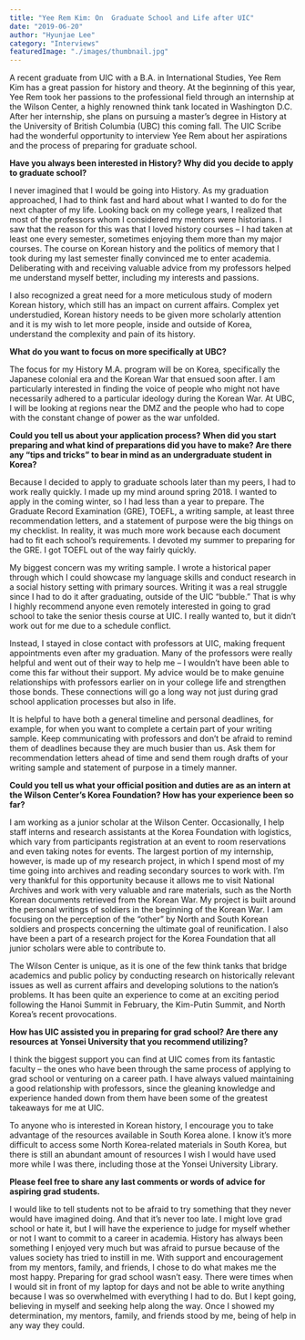 ```yaml
---
title: "Yee Rem Kim: On  Graduate School and Life after UIC"
date: "2019-06-20"
author: "Hyunjae Lee"
category: "Interviews"
featuredImage: "./images/thumbnail.jpg"
---
```


A recent graduate from UIC with a B.A. in International Studies, Yee Rem Kim has a great passion for history and theory. At the beginning of this year, Yee Rem took her passions to the professional field through an internship at the Wilson Center, a highly renowned think tank located in Washington D.C. After her internship, she plans on pursuing a master’s degree in History at the University of British Columbia (UBC) this coming fall. The UIC Scribe had the wonderful opportunity to interview Yee Rem about her aspirations and the process of preparing for graduate school.

**Have you always been interested in History? Why did you decide to apply to graduate school?**

I never imagined that I would be going into History. As my graduation approached, I had to think fast and hard about what I wanted to do for the next chapter of my life. Looking back on my college years, I realized that most of the professors whom I considered my mentors were historians. I saw that the reason for this was that I loved history courses – I had taken at least one every semester, sometimes enjoying them more than my major courses. The course on Korean history and the politics of memory that I took during my last semester finally convinced me to enter academia. Deliberating with and receiving valuable advice from my professors helped me understand myself better, including my interests and passions.

I also recognized a great need for a more meticulous study of modern Korean history, which still has an impact on current affairs. Complex yet understudied, Korean history needs to be given more scholarly attention and it is my wish to let more people, inside and outside of Korea, understand the complexity and pain of its history.

**What do you want to focus on more specifically at UBC?**

The focus for my History M.A. program will be on Korea, specifically the Japanese colonial era and the Korean War that ensued soon after. I am particularly interested in finding the voice of people who might not have necessarily adhered to a particular ideology during the Korean War. At UBC, I will be looking at regions near the DMZ and the people who had to cope with the constant change of power as the war unfolded.

**Could you tell us about your application process? When did you start preparing and what kind of preparations did you have to make? Are there any “tips and tricks” to bear in mind as an undergraduate student in Korea?**

Because I decided to apply to graduate schools later than my peers, I had to work really quickly. I made up my mind around spring 2018. I wanted to apply in the coming winter, so I had less than a year to prepare. The Graduate Record Examination (GRE), TOEFL, a writing sample, at least three recommendation letters, and a statement of purpose were the big things on my checklist. In reality, it was much more work because each document had to fit each school’s requirements. I devoted my summer to preparing for the GRE. I got TOEFL out of the way fairly quickly.

My biggest concern was my writing sample. I wrote a historical paper through which I could showcase my language skills and conduct research in a social history setting with primary sources. Writing it was a real struggle since I had to do it after graduating, outside of the UIC “bubble.” That is why I highly recommend anyone even remotely interested in going to grad school to take the senior thesis course at UIC. I really wanted to, but it didn’t work out for me due to a schedule conflict.

Instead, I stayed in close contact with professors at UIC, making frequent appointments even after my graduation. Many of the professors were really helpful and went out of their way to help me – I wouldn’t have been able to come this far without their support. My advice would be to make genuine relationships with professors earlier on in your college life and strengthen those bonds. These connections will go a long way not just during grad school application processes but also in life.  

It is helpful to have both a general timeline and personal deadlines, for example, for when you want to complete a certain part of your writing sample. Keep communicating with professors and don’t be afraid to remind them of deadlines because they are much busier than us. Ask them for recommendation letters ahead of time and send them rough drafts of your writing sample and statement of purpose in a timely manner.

**Could you tell us what your official position and duties are as an intern at the Wilson Center’s Korea Foundation? How has your experience been so far?**

I am working as a junior scholar at the Wilson Center. Occasionally, I help staff interns and research assistants at the Korea Foundation with logistics, which vary from participants registration at an event to room reservations and even taking notes for events. The largest portion of my internship, however, is made up of my research project, in which I spend most of my time going into archives and reading secondary sources to work with. I’m very thankful for this opportunity because it allows me to visit National Archives and work with very valuable and rare materials, such as the North Korean documents retrieved from the Korean War. My project is built around the personal writings of soldiers in the beginning of the Korean War. I am focusing on the perception of the “other” by North and South Korean soldiers and prospects concerning the ultimate goal of reunification. I also have been a part of a research project for the Korea Foundation that all junior scholars were able to contribute to.

The Wilson Center is unique, as it is one of the few think tanks that bridge academics and public policy by conducting research on historically relevant issues as well as current affairs and developing solutions to the nation’s problems. It has been quite an experience to come at an exciting period following the Hanoi Summit in February, the Kim-Putin Summit, and North Korea’s recent provocations.

**How has UIC assisted you in preparing for grad school? Are there any resources at Yonsei University that you recommend utilizing?**

I think the biggest support you can find at UIC comes from its fantastic faculty – the ones who have been through the same process of applying to grad school or venturing on a career path. I have always valued maintaining a good relationship with professors, since the gleaning knowledge and experience handed down from them have been some of the greatest takeaways for me at UIC.

To anyone who is interested in Korean history, I encourage you to take advantage of the resources available in South Korea alone. I know it’s more difficult to access some North Korea-related materials in South Korea, but there is still an abundant amount of resources I wish I would have used more while I was there, including those at the Yonsei University Library.

**Please feel free to share any last comments or words of advice for aspiring grad students.**

I would like to tell students not to be afraid to try something that they never would have imagined doing. And that it’s never too late. I might love grad school or hate it, but I will have the experience to judge for myself whether or not I want to commit to a career in academia. History has always been something I enjoyed very much but was afraid to pursue because of the values society has tried to instill in me. With support and encouragement from my mentors, family, and friends, I chose to do what makes me the most happy. Preparing for grad school wasn’t easy. There were times when I would sit in front of my laptop for days and not be able to write anything because I was so overwhelmed with everything I had to do. But I kept going, believing in myself and seeking help along the way. Once I showed my determination, my mentors, family, and friends stood by me, being of help in any way they could.
